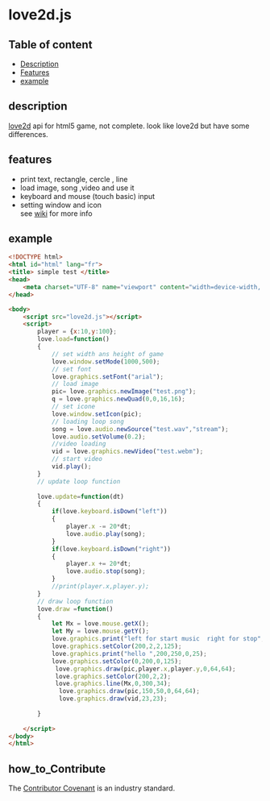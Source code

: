 # love2d.js

## Table of content
- [Description](#description)
- [Features](#features)
- [example](#example)

## description
[love2d](https://love2d.org) api for html5 game, not complete. 
look like love2d but have some differences.

## features
- print text, rectangle, cercle , line
- load image, song ,video and use it
- keyboard and mouse (touch basic) input
- setting window and icon 
 <br>see [wiki](https://github.com/oblerion/love2d.js/wiki) for more info
 
## example
```html
<!DOCTYPE html>
<html id="html" lang="fr">
<title> simple test </title>
<head>
	<meta charset="UTF-8" name="viewport" content="width=device-width, initial-scale=1.0"/>	
</head>

<body>
	<script src="love2d.js"></script>
	<script>
		player = {x:10,y:100};	
		love.load=function()
		{
			// set width ans height of game
			love.window.setMode(1000,500);
			// set font 
			love.graphics.setFont("arial");
			// load image
			pic= love.graphics.newImage("test.png");
			q = love.graphics.newQuad(0,0,16,16);
			// set icone
			love.window.setIcon(pic);
			// loading loop song
			song = love.audio.newSource("test.wav","stream");
			love.audio.setVolume(0.2);
			//video loading
			vid = love.graphics.newVideo("test.webm");
			// start video
			vid.play();
		}
		// update loop function
		
		love.update=function(dt)
		{
			if(love.keyboard.isDown("left")) 
			{
				player.x -= 20*dt;
				love.audio.play(song);
			}
			if(love.keyboard.isDown("right")) 
			{
				player.x += 20*dt;
				love.audio.stop(song);
			}
			//print(player.x,player.y);
		}
		// draw loop function
		love.draw =function()
		{
			let Mx = love.mouse.getX();	
			let My = love.mouse.getY();
			love.graphics.print("left for start music  right for stop",12,34,"blue",25);
			love.graphics.setColor(200,2,2,125);
			love.graphics.print("hello ",200,250,0,25);
			love.graphics.setColor(0,200,0,125);
			 love.graphics.draw(pic,player.x,player.y,0,64,64);
			 love.graphics.setColor(200,2,2);
			 love.graphics.line(Mx,0,300,34);
			  love.graphics.draw(pic,150,50,0,64,64);
			  love.graphics.draw(vid,23,23);
		
		}
		
	</script>
</body>
</html>

```
 
## how_to_Contribute
The [Contributor Covenant](https://www.contributor-covenant.org/) is an industry standard.
